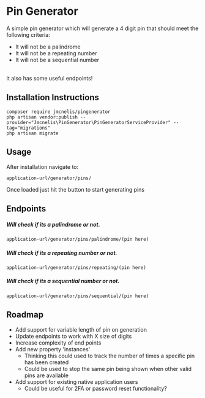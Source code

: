 # Pin Generator
A simple pin generator which will generate a 4 digit pin that should meet the following criteria:

- It will not be a palindrome
- It will not be a repeating number
- It will not be a sequential number

<br>It also has some useful endpoints!

## Installation Instructions

    composer require jmcnelis/pingenerator
    php artisan vendor:publish --provider="Jmcnelis\PinGenerator\PinGeneratorServiceProvider" --tag="migrations"
    php artisan migrate
    
## Usage

After installation navigate to:

    application-url/generator/pins/

Once loaded just hit the button to start generating pins

## Endpoints
##### Will check if its a palindrome or not.
    application-url/generator/pins/palindrome/(pin here)
##### Will check if its a repeating number or not.
    application-url/generator/pins/repeating/(pin here)
##### Will check if its a sequential number or not.
    application-url/generator/pins/sequential/(pin here)


## Roadmap

- Add support for variable length of pin on generation
- Update endpoints to work with X size of digits
- Increase complexity of end points
- Add new property 'instances'
    - Thinking this could used to track the number of times a specific pin has been created
    - Could be used to stop the same pin being shown when other valid pins are available
- Add support for existing native application users
    - Could be useful for 2FA or password reset functionality?